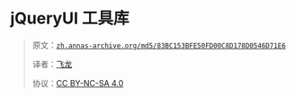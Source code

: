 # jQueryUI 工具库

> 原文：[`zh.annas-archive.org/md5/83BC153BFE50FD00C8D178D0546D71E6`](https://zh.annas-archive.org/md5/83BC153BFE50FD00C8D178D0546D71E6)
> 
> 译者：[飞龙](https://github.com/wizardforcel)
> 
> 协议：[CC BY-NC-SA 4.0](http://creativecommons.org/licenses/by-nc-sa/4.0/)